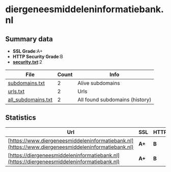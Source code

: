 

# diergeneesmiddeleninformatiebank.nl
## Summary data


 - **SSL Grade**:A+
 - **HTTP Security Grade**:B
 - **[security.txt](https://www.digitaleoverheid.nl/nieuws/standaard-security-txt-nu-verplicht-voor-overheid/)**:2


| File       | Count | Info |
|------------|-------|------|
|[subdomains.txt](/data/diergeneesmiddeleninformatiebank.nl/subdomains.txt)|2|Alive subdomains|
|[urls.txt](/data/diergeneesmiddeleninformatiebank.nl/urls.txt)|2|Urls|
|[all_subdomains.txt](/data/diergeneesmiddeleninformatiebank.nl/all_subdomains.txt)|2|All found subdomains (history)|


## Statistics


| Url | SSL | HTTP | Server | Cookie | HSTS | CORS | CTO | CSP | XFO | XXP | RP |FP| Tech |Title |
|--------|-------|-------|------|------|------|------|------|------|------|------|------|------|------|------|
|[https://www.diergeneesmiddeleninformatiebank.nl](https://www.diergeneesmiddeleninformatiebank.nl)| **A+**| **B**|nginx|:warning: |:white_check_mark: | | | | :white_check_mark: | :white_check_mark: | :white_check_mark: | |HSTS Nginx|302 Found|
|[https://diergeneesmiddeleninformatiebank.nl](https://diergeneesmiddeleninformatiebank.nl)| **A+**| **B**|nginx|:warning: |:white_check_mark: | | | | :white_check_mark: | :white_check_mark: | :white_check_mark: | |HSTS Nginx|302 Found|


